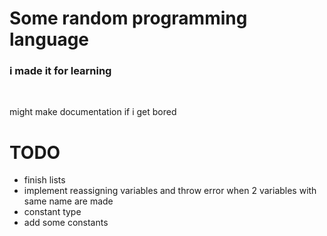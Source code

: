 # Some random programming language
### i made it for learning
<br>

might make documentation if i get bored
<br>

# TODO
* finish lists
* implement reassigning variables and throw error when 2 variables with same name are made
* constant type
* add some constants
